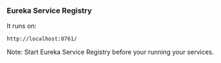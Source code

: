 ### Eureka Service Registry
It runs on:
```
http://localhost:8761/
```

Note: Start Eureka Service Registry before your running your services.